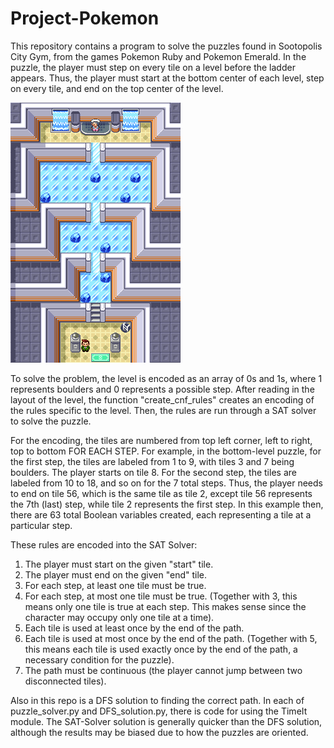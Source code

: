 # Project-Pokemon

This repository contains a program to solve the puzzles found in Sootopolis City Gym, from the games Pokemon Ruby and Pokemon Emerald. In the puzzle, the player must step on every tile on a level before the ladder appears. Thus, the player must start at the bottom center of each level, step on every tile, and end on the top center of the level. 

![Sootpolis Gym Puzzle](RS_Sootopolis_Gym.png)

To solve the problem, the level is encoded as an array of 0s and 1s, where 1 represents boulders and 0 represents a possible step. After reading in the layout of the level, the function "create_cnf_rules" creates an encoding of the rules specific to the level. Then, the rules are run through a SAT solver to solve the puzzle.

For the encoding, the tiles are numbered from top left corner, left to right, top to bottom FOR EACH STEP. For example, in the bottom-level puzzle, for the first step, the tiles are labeled from 1 to 9, with tiles 3 and 7 being boulders. The player starts on tile 8. For the second step, the tiles are labeled from 10 to 18, and so on for the 7 total steps. Thus, the player needs to end on tile 56, which is the same tile as tile 2, except tile 56 represents the 7th (last) step, while tile 2 represents the first step. In this example then, there are 63 total Boolean variables created, each representing a tile at a particular step.

These rules are encoded into the SAT Solver: 

1. The player must start on the given "start" tile.
2. The player must end on the given "end" tile.
3. For each step, at least one tile must be true.
4. For each step, at most one tile must be true. (Together with 3, this means only one tile is true at each step. This makes sense since the character may occupy only one tile at a time).
5. Each tile is used at least once by the end of the path.
6. Each tile is used at most once by the end of the path. (Together with 5, this means each tile is used exactly once by the end of the path, a necessary condition for the puzzle).
7. The path must be continuous (the player cannot jump between two disconnected tiles).




Also in this repo is a DFS solution to finding the correct path. In each of puzzle_solver.py and DFS_solution.py, there is code for using the TimeIt module. The SAT-Solver solution is generally quicker than the DFS solution, although the results may be biased due to how the puzzles are oriented. 
